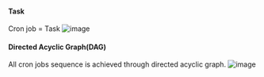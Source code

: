 #### Task
Cron job = Task
![image](https://github.com/user-attachments/assets/091cd1b7-7522-422a-89f5-17a33926da02)

#### Directed Acyclic Graph(DAG)
All cron jobs sequence is achieved through directed acyclic graph.
![image](https://github.com/user-attachments/assets/fe40cf3e-60fe-42bc-a0e2-33addaecd3b1)

